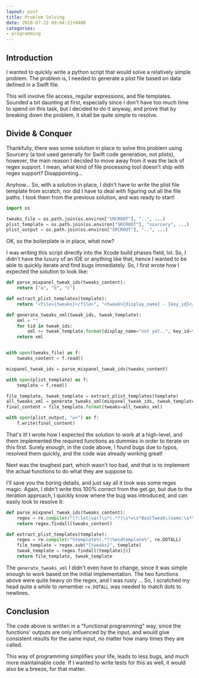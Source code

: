 ```yaml
---
layout: post
title: Problem Solving
date: 2018-07-22 09:04:11+0400
categories: 
- programming
---
```


## Introduction

I wanted to quickly write a python script that would solve a relatively simple problem. The problem is, I needed to generate a plist file based on data defined in a Swift file.

This will involve file access, regular expressions, and file templates. Sounded a bit daunting at first, especially since I don't have too much time to spend on this task, but I decided to do it anyway, and prove that by breaking down the problem, it shall be quite simple to resolve.

## Divide & Conquer

Thankfully, there was some solution in place to solve this problem using Sourcery (a tool used generally for Swift code generation, not plists), however, the main reason I decided to move away from it was the lack of regex support. I mean, what kind of file processing tool doesn't ship with regex support? Disappointing...

Anyhow... So, with a solution in place, I didn't have to write the plist file template from scratch, nor did I have to deal with figuring out all the file paths. I took them from the previous solution, and was ready to start!

```python
import os

tweaks_file = os.path.join(os.environ["SRCROOT"], "..", ...)
plist_template = os.path.join(os.environ["SRCROOT"], "sourcery", ...)
plist_output = os.path.join(os.environ["SRCROOT"], "..", ...)
```

OK, so the boilerplate is in place, what now?

I was writing this script directly into the Xcode build phases field, lol. So, I didn't have the luxury of an IDE or anything like that, hence I wanted to be able to quickly iterate and find bugs immediately. So, I first wrote how I expected the solution to look like:

```python
def parse_mixpanel_tweak_ids(tweaks_content):
    return ["a", "b", "c"]

def extract_plist_templates(template):
    return "<file>{tweaks}</file>", "<tweak>{display_name} - {key_id}</tweak>"

def generate_tweaks_xml(tweak_ids, tweak_template):
    xml = ""
    for tid in tweak_ids:
        xml += tweak_template.format(display_name="not yet..", key_id=tid)
    return xml


with open(tweaks_file) as f:
    tweaks_content = f.read()

mixpanel_tweak_ids = parse_mixpanel_tweak_ids(tweaks_content)

with open(plist_template) as f:
    template = f.read()

file_template, tweak_template = extract_plist_templates(template)
all_tweaks_xml = generate_tweaks_xml(mixpanel_tweak_ids, tweak_template)
final_content = file_template.format(tweaks=all_tweaks_xml)

with open(plist_output, "w+") as f:
    f.write(final_content)
```

That's it! I wrote how I expected the solution to work at a high-level, and them implemented the required functions as dummies in order to iterate on this first. Surely enough, in the code above, I found bugs due to typos, resolved them quickly, and the code was already working great!

Next was the toughest part, which wasn't too bad, and that is to implement the actual functions to do what they are suppose to.

I'll save you the boring details, and just say all it took was some regex magic. Again, I didn't write this 100% correct from the get go, but due to the iteration approach, I quickly know where the bug was introduced, and can easily look to resolve it:

```python
def parse_mixpanel_tweak_ids(tweaks_content):
    regex = re.compile(r"(?:let|var)\s*(.*?)\s*=\s*BoolTweak\(name:\s*\"(.*?)\"")
    return regex.findall(tweaks_content)

def extract_plist_templates(template):
    regex = re.compile(r"%template%(.*?)%endtemplate%", re.DOTALL)
    file_template = regex.sub("{tweaks}", template)
    tweak_template = regex.findall(template)[0]
    return file_template, tweak_template
```

The `generate_tweaks_xml` I didn't even have to change, since it was simple enough to work based on the initial implementation. The two functions above were quite heavy on the regex, and I was rusty ... So, I scratched my head quite a while to remember `re.DOTALL` was needed to match dots to newlines.

## Conclusion

The code above is written in a "functional programming" way, since the functions' outputs are only influenced by the input, and would give consistent results for the same input, no matter how many times they are called.

This way of programming simplifies your life, leads to less bugs, and much more maintainable code. If I wanted to write tests for this as well, it would also be a breeze, for that matter.
